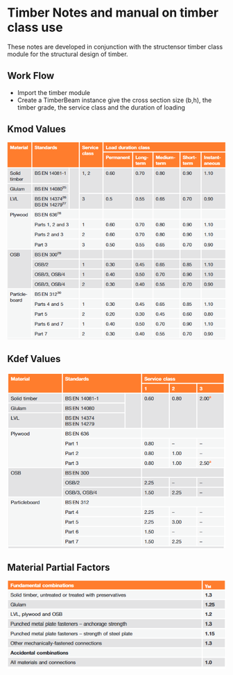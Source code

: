 # Timber Notes and manual on timber class use
These notes are developed in conjunction with the structensor timber class module for the structural design of timber. 
## Work Flow
- Import the timber module
- Create a TimberBeam instance give the cross section size (b,h), the timber grade, the service class and the duration of loading
## Kmod Values
![](Kmod_values.png)
## Kdef Values
![](Kdef_values.png)
## Material Partial Factors
![](material_partial_factors.png)
